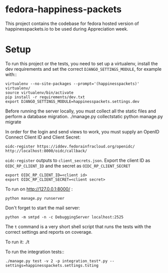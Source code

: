 # fedora-happiness-packets

This project contains the codebase for fedora hosted version of happinesspackets.io to be used during Appreciation week.

# Setup

To run this project or the tests, you need to set up a virtualenv, install the dev requirements and set
the correct ``DJANGO_SETTINGS_MODULE``, for example with::

    virtualenv --no-site-packages --prompt='(happinesspackets)' virtualenv/
    source virtualenv/bin/activate
    pip install -r requirements/dev.txt
    export DJANGO_SETTINGS_MODULE=happinesspackets.settings.dev

Before running the server locally, you must collect all the static files and perform a database migration.
    ./manage.py collectstatic
    python manage.py migrate

In order for the login and send views to work, you must supply an OpenID Connect Client ID and Client Secret:

    oidc-register https://iddev.fedorainfracloud.org/openidc/ http://localhost:8000/oidc/callback/ 

``oidc-register`` outputs to ``client_secrets.json``. Export the client ID as ``OIDC_RP_CLIENT_ID`` and the secret as ``OIDC_RP_CLIENT_SECRET``
    
    export OIDC_RP_CLIENT_ID=<client id>
    export OIDC_RP_CLIENT_SECRET=<client secret>

To run on http://127.0.0.1:8000/ :

    python manage.py runserver

Don't forget to start the mail server:

    python -m smtpd -n -c DebuggingServer localhost:2525

The ``t`` command is a very short shell script that runs the tests with the correct settings and reports on coverage.

To run it:
    ./t

To run the integration tests::

    ./manage.py test -v 2 -p integration_test*.py --settings=happinesspackets.settings.tsting

